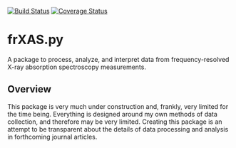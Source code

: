 [![Build Status](https://travis-ci.org/BGerwe/frXAS.py.svg?branch=master)](https://travis-ci.org/BGerwe/frXAS.py)
[![Coverage Status](https://coveralls.io/repos/github/BGerwe/frXAS.py/badge.svg?branch=master)](https://coveralls.io/github/BGerwe/frXAS.py?branch=master)

# frXAS.py
A package to process, analyze, and interpret data from frequency-resolved X-ray absorption spectroscopy measurements.

## Overview
This package is very much under construction and, frankly, very limited for the time being. Everything is designed
around my own methods of data collection, and therefore may be very limited. Creating this package is an attempt to
be transparent about the details of data processing and analysis in forthcoming journal articles.

